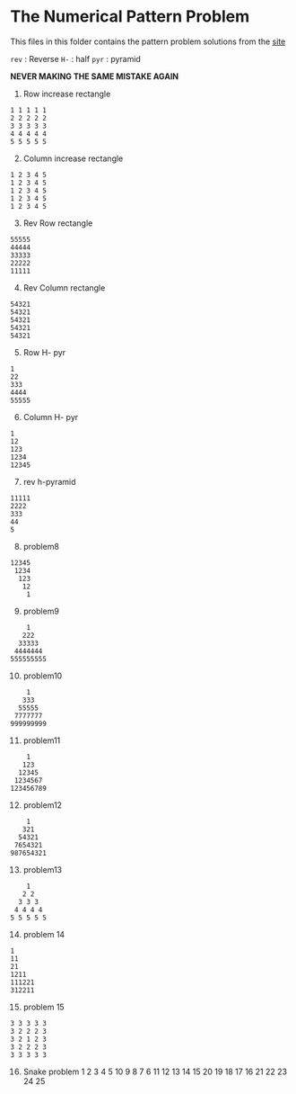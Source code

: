 # The Numerical Pattern Problem

This files in this folder contains the pattern problem solutions from the [site](https://www.csinfo360.com/p/pattern-programming-questions-and.html)


`rev` : Reverse
`H-` : half
`pyr` : pyramid

**NEVER MAKING THE SAME MISTAKE AGAIN**

1. Row increase rectangle
```
1 1 1 1 1 
2 2 2 2 2
3 3 3 3 3
4 4 4 4 4
5 5 5 5 5
```

2. Column increase rectangle
```
1 2 3 4 5 
1 2 3 4 5
1 2 3 4 5
1 2 3 4 5
1 2 3 4 5
```

3. Rev Row rectangle
```
55555
44444
33333
22222
11111
```

4. Rev Column rectangle
```
54321
54321
54321
54321
54321
```

5. Row H- pyr
```
1
22
333
4444
55555
```

6. Column H- pyr
```
1
12
123
1234
12345
```

7. rev h-pyramid
```
11111
2222
333
44
5
```

8. problem8
```
12345
 1234
  123
   12
    1
```

9. problem9
```
    1
   222
  33333
 4444444
555555555
```

10. problem10
```
    1
   333
  55555
 7777777
999999999
```

11. problem11
```
    1
   123
  12345
 1234567
123456789
```

12. problem12
```
    1
   321
  54321
 7654321
987654321
```

13. problem13
```
    1 
   2 2
  3 3 3
 4 4 4 4
5 5 5 5 5
```

14. problem 14
```
1
11
21
1211
111221
312211
```

15. problem 15
```
3 3 3 3 3
3 2 2 2 3
3 2 1 2 3
3 2 2 2 3
3 3 3 3 3
```

16. Snake problem
1  2  3  4  5
10 9  8  7  6
11 12 13 14 15
20 19 18 17 16
21 22 23 24 25